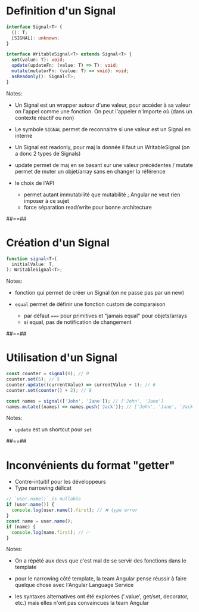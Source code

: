 <!-- .slide: class="with-code max-height" -->

# Definition d'un Signal

```typescript
interface Signal<T> {
  (): T;
  [SIGNAL]: unknown;
}
```

<!-- .element: class="big-code block" -->

```typescript
interface WritableSignal<T> extends Signal<T> {
  set(value: T): void;
  update(updateFn: (value: T) => T): void;
  mutate(mutatorFn: (value: T) => void): void;
  asReadonly(): Signal<T>;
}
```

<!-- .element: class="big-code block fragment" -->

Notes:

- Un Signal est un wrapper autour d'une valeur, pour accéder à sa valeur on l'appel comme une fonction. On peut l'appeler n'importe où (dans un contexte réactif ou non)

- Le symbole `SIGNAL` permet de reconnaitre si une valeur est un Signal en interne

- Un Signal est readonly, pour maj la donnée il faut un WritableSignal (on a donc 2 types de Signals)

- update permet de maj en se basant sur une valeur précédentes / mutate permet de muter un objet/array sans en changer la référence

- le choix de l'API
  - permet autant immutabilité que mutabilité ; Angular ne veut rien imposer à ce sujet
  - force séparation read/write pour bonne architecture

##==##

<!-- .slide: class="with-code max-height" -->

# Création d'un Signal

<!-- prettier-ignore-start -->
```typescript
function signal<T>(
  initialValue: T,
): WritableSignal<T>;
```
<!-- prettier-ignore-end -->

<!-- .element: class="big-code block" -->

Notes:

- fonction qui permet de créer un Signal (on ne passe pas par un new)

- `equal` permet de définir une fonction custom de comparaison
  - par défaut `===` pour primitives et "jamais equal" pour objets/arrays
  - si equal, pas de notification de changement

##==##

<!-- .slide: class="with-code max-height" -->

# Utilisation d'un Signal

```typescript [1-4|6-7]
const counter = signal(0); // 0
counter.set(5); // 5
counter.update((currentValue) => currentValue + 1); // 6
counter.set(counter() + 2); // 8

const names = signal(['John', 'Jane']); // ['John', 'Jane']
names.mutate((names) => names.push('Jack')); // ['John', 'Jane', 'Jack']
```

<!-- .element: class="big-code block" -->

Notes:

- `update` est un shortcut pour `set`

##==##

<!-- .slide: class="with-code max-height" -->

# Inconvénients du format "getter"

- Contre-intuitif pour les développeurs
- Type narrowing délicat
<!-- .element: class="list-fragment" -->

```typescript [1-4|5-8]
// `user.name()` is nullable
if (user.name()) {
  console.log(user.name().first); // ❌ type error
}
const name = user.name();
if (name) {
  console.log(name.first); // ✅
}
```

<!-- .element: class="big-code block fragment" -->

Notes:

- On a répété aux devs que c'est mal de se servir des fonctions dans le template

- pour le narrowing côté template, la team Angular pense réussir à faire quelque chose avec l'Angular Language Service

- les syntaxes alternatives ont été explorées ('.value', get/set, decorator, etc.) mais elles n'ont pas convaincues la team Angular
